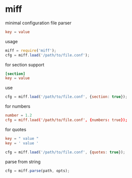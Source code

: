 # miff

minimal configuration file parser

```conf
key = value
```

usage

```javascript
miff = require('miff');
cfg = miff.load('/path/to/file.conf');
```

for section support

```conf
[section]
key = value
```

use

```javascript
cfg = miff.load('/path/to/file.conf', {section: true});
```

for numbers

```conf
number = 1.2
cfg = miff.load('/path/to/file.conf', {numbers: true});
```

for quotes

```conf
key = " value "
key = ' value '
```

```javascript
cfg = miff.load('/path/to/file.conf', {quotes: true});
```

parse from string

```javascript
cfg = miff.parse(path, opts);
```
